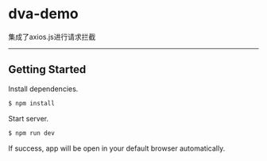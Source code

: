 # dva-demo

集成了axios.js进行请求拦截

---

## Getting Started
Install dependencies.

```bash
$ npm install
```

Start server.

```bash
$ npm run dev
```

If success, app will be open in your default browser automatically.
